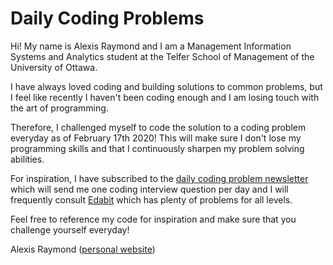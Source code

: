 # Daily Coding Problems

Hi! My name is Alexis Raymond and I am a Management Information Systems and Analytics student at the Telfer School of Management of the University of Ottawa.

I have always loved coding and building solutions to common problems, but I feel like recently I haven't been coding enough and I am losing touch with the art of programming.

Therefore, I challenged myself to code the solution to a coding problem everyday as of February 17th 2020! This will make sure I don't lose my programming skills and that I continuously sharpen my problem solving abilities.

For inspiration, I have subscribed to the [daily coding problem newsletter](https://www.dailycodingproblem.com/) which will send me one coding interview question per day and I will frequently consult [Edabit](https://edabit.com/) which has plenty of problems for all levels.

Feel free to reference my code for inspiration and make sure that you challenge yourself everyday!

Alexis Raymond
([personal website](https://www.alexis-raymond.ca))
